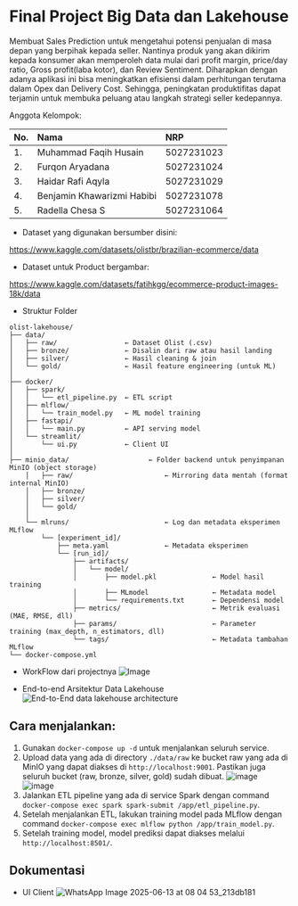 # Final Project Big Data dan Lakehouse

Membuat Sales Prediction untuk mengetahui potensi penjualan di masa depan yang berpihak kepada seller. Nantinya produk yang akan dikirim kepada konsumer akan memperoleh data mulai dari profit margin, price/day ratio, Gross profit(laba kotor), dan Review Sentiment. Diharapkan dengan adanya aplikasi ini bisa meningkatkan efisiensi dalam perhitungan terutama dalam Opex dan Delivery Cost. Sehingga, peningkatan produktifitas dapat terjamin untuk membuka peluang atau langkah strategi seller kedepannya.

Anggota Kelompok:

| No. | Nama | NRP |
| :-- | :--- | :--- |
| 1. | Muhammad Faqih Husain | 5027231023 |
| 2. | Furqon Aryadana | 5027231024 |
| 3. | Haidar Rafi Aqyla | 5027231029 |
| 4. | Benjamin Khawarizmi Habibi | 5027231078 |
| 5. | Radella Chesa S | 5027231064 |

- Dataset yang digunakan bersumber disini:

https://www.kaggle.com/datasets/olistbr/brazilian-ecommerce/data

- Dataset untuk Product bergambar:

https://www.kaggle.com/datasets/fatihkgg/ecommerce-product-images-18k/data

- Struktur Folder

```
olist-lakehouse/
├── data/
│   ├── raw/                 ← Dataset Olist (.csv)
│   ├── bronze/              ← Disalin dari raw atau hasil landing
│   ├── silver/              ← Hasil cleaning & join
│   └── gold/                ← Hasil feature engineering (untuk ML)
│
├── docker/
│   ├── spark/
│   │   └── etl_pipeline.py  ← ETL script
│   ├── mlflow/
│   │   └── train_model.py   ← ML model training
│   ├── fastapi/
│   │   └── main.py          ← API serving model
│   └── streamlit/
│       └── ui.py            ← Client UI
│
├── minio_data/                    ← Folder backend untuk penyimpanan MinIO (object storage)
    │   ├── raw/                       ← Mirroring data mentah (format internal MinIO)
    │   ├── bronze/
    │   ├── silver/
    │   └── gold/
    │
    └── mlruns/                        ← Log dan metadata eksperimen MLflow
        └── [experiment_id]/
            ├── meta.yaml              ← Metadata eksperimen
            └── [run_id]/
                ├── artifacts/
                │   └── model/
                │       ├── model.pkl              ← Model hasil training
                │       ├── MLmodel                ← Metadata model
                │       └── requirements.txt       ← Dependensi model
                ├── metrics/                       ← Metrik evaluasi (MAE, RMSE, dll)
                ├── params/                        ← Parameter training (max_depth, n_estimators, dll)
                └── tags/                          ← Metadata tambahan MLflow
└── docker-compose.yml
```

- WorkFlow dari projectnya
![Image](https://github.com/user-attachments/assets/d82d4ea1-56a9-4f4a-acba-bb3e02536981)

- End-to-end Arsitektur Data Lakehouse
![End-to-End data lakehouse architecture](https://github.com/user-attachments/assets/34be8cbc-c9f1-46c6-a64a-a66e2c94cf9b)

## Cara menjalankan:
1. Gunakan `docker-compose up -d` untuk menjalankan seluruh service.
2. Upload data yang ada di directory `./data/raw` ke bucket raw yang ada di MinIO yang dapat diakses di `http://localhost:9001`. Pastikan juga seluruh bucket (raw, bronze, silver, gold) sudah dibuat.
   ![image](https://github.com/user-attachments/assets/936f8f0c-a70a-4364-b762-6508354c802c)
   ![image](https://github.com/user-attachments/assets/89edf5d1-70a7-4234-8937-6955efd4e6b3)
3. Jalankan ETL pipeline yang ada di service Spark dengan command `docker-compose exec spark spark-submit /app/etl_pipeline.py`.
4. Setelah menjalankan ETL, lakukan training model pada MLflow dengan command `docker-compose exec mlflow python /app/train_model.py`.
5. Setelah training model, model prediksi dapat diakses melalui `http://localhost:8501/`.

## Dokumentasi
- UI Client
 ![WhatsApp Image 2025-06-13 at 08 04 53_213db181](https://github.com/user-attachments/assets/701184b6-ca15-41bf-b1f3-c620c57e3dad)





